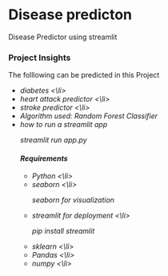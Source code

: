 # Disease predicton
Disease Predictor using streamlit


<h3> Project Insights </h3>
<p> The folllowing can be predicted in this Project <p>
   
<ul>
   <li><i> diabetes <i> <\li>
   <li> <i> heart attack predictor <i> <\li>
    <li><i> stroke predictor <i> <\li>
   <li> Algorithm used: Random Forest Classifier </li>
   <li> how to run a streamlit app </li>
         <i> <p> streamlit run app.py <p><i>
   
      
<h4> Requirements </h4>
     <ul>
    <li> Python <\li>
     <li> seaborn <\li>
      <i>  <p> seaborn for visualization <p><i>
      <li> streamlit for deployment  <\li>
         <p> pip install streamlit <p>
       <li>sklearn <\li> 
        <li>Pandas <\li>
          <li>numpy <\li>
           
 
        
   
     
    
